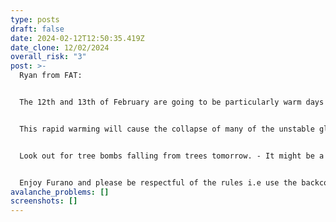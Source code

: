 ```yaml
---
type: posts
draft: false
date: 2024-02-12T12:50:35.419Z
date_clone: 12/02/2024
overall_risk: "3"
post: >-
  Ryan from FAT:


  The 12th and 13th of February are going to be particularly warm days with the Freezing Level potentially reaching 1000m in some parts of Central Hokkaido﻿.


  This rapid warming will cause the collapse of many of the unstable glide cracks in the Furano Backcountry. Stay out of gullies below cracked faces and big terrain. There may be loose wet avalanche hazard too.


  Look out for tree bombs falling from trees tomorrow. - It might be a little dangerous hanging out in low elevation snowy forests.


  Enjoy Furano and please be respectful of the rules i.e use the backcountry gates at the ski area instead of ducking the ropes like many of the new guides here this season have been doing.
avalanche_problems: []
screenshots: []
---
```

